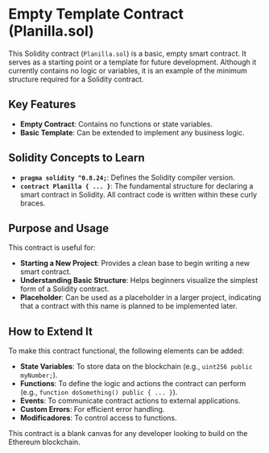# Empty Template Contract (Planilla.sol)

This Solidity contract (`Planilla.sol`) is a basic, empty smart contract. It serves as a starting point or a template for future development. Although it currently contains no logic or variables, it is an example of the minimum structure required for a Solidity contract.

## Key Features

*   **Empty Contract**: Contains no functions or state variables.
*   **Basic Template**: Can be extended to implement any business logic.

## Solidity Concepts to Learn

*   **`pragma solidity ^0.8.24;`**: Defines the Solidity compiler version.
*   **`contract Planilla { ... }`**: The fundamental structure for declaring a smart contract in Solidity. All contract code is written within these curly braces.

## Purpose and Usage

This contract is useful for:

*   **Starting a New Project**: Provides a clean base to begin writing a new smart contract.
*   **Understanding Basic Structure**: Helps beginners visualize the simplest form of a Solidity contract.
*   **Placeholder**: Can be used as a placeholder in a larger project, indicating that a contract with this name is planned to be implemented later.

## How to Extend It

To make this contract functional, the following elements can be added:

*   **State Variables**: To store data on the blockchain (e.g., `uint256 public myNumber;`).
*   **Functions**: To define the logic and actions the contract can perform (e.g., `function doSomething() public { ... }`).
*   **Events**: To communicate contract actions to external applications.
*   **Custom Errors**: For efficient error handling.
*   **Modificadores**: To control access to functions.

This contract is a blank canvas for any developer looking to build on the Ethereum blockchain.

